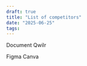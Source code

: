 ```yaml
---
draft: true
title: "List of competitors"
date: "2025-06-25"
tags: 
---
```



Document
Qwilr

Figma
Canva

